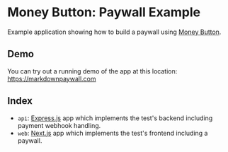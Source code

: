 # Money Button: Paywall Example

Example application showing how to build a paywall using [Money Button](https://moneybutton.com).

## Demo

You can try out a running demo of the app at this location: https://markdownpaywall.com

## Index

* `api`: [Express.js](https://expressjs.com/) app which implements the test's backend including payment webhook handling.
* `web`: [Next.js](https://nextjs.org/) app which implements the test's frontend including a paywall.
